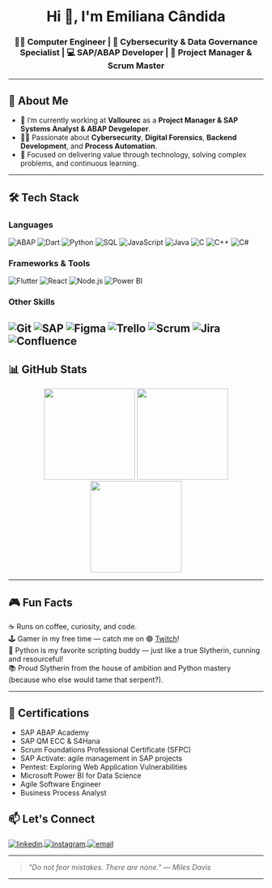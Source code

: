 <h1 align="center">Hi 👋, I'm Emiliana Cândida</h1>
<h3 align="center">👩‍💻 Computer Engineer | 🔐 Cybersecurity & Data Governance Specialist | 💻 SAP/ABAP Developer | 🎯 Project Manager & Scrum Master</h3>

---

## 🚀 About Me

- 🔭 I’m currently working at **Vallourec** as a **Project Manager & SAP Systems Analyst & ABAP Devgeloper**.
- 👩‍💻 Passionate about **Cybersecurity**, **Digital Forensics**, **Backend Development**, and **Process Automation**.
- 🎯 Focused on delivering value through technology, solving complex problems, and continuous learning.

---

## 🛠️ Tech Stack

### Languages
![ABAP](https://img.shields.io/badge/ABAP-002A3A?style=for-the-badge&logo=sap&logoColor=white)
![Dart](https://img.shields.io/badge/Dart-0175C2?style=for-the-badge&logo=dart&logoColor=white)
![Python](https://img.shields.io/badge/Python-3776AB?style=for-the-badge&logo=python&logoColor=white)
![SQL](https://img.shields.io/badge/SQL-025E8C?style=for-the-badge&logo=postgresql&logoColor=white)
![JavaScript](https://img.shields.io/badge/JavaScript-F7DF1E?style=for-the-badge&logo=javascript&logoColor=black)
![Java](https://img.shields.io/badge/Java-007396?style=for-the-badge&logo=java&logoColor=white)
![C](https://img.shields.io/badge/C-00599C?style=for-the-badge&logo=c&logoColor=white)
![C++](https://img.shields.io/badge/C++-00599C?style=for-the-badge&logo=c%2B%2B&logoColor=white)
![C#](https://img.shields.io/badge/C%23-239120?style=for-the-badge&logo=c-sharp&logoColor=white)

### Frameworks & Tools
![Flutter](https://img.shields.io/badge/Flutter-02569B?style=for-the-badge&logo=flutter&logoColor=white)
![React](https://img.shields.io/badge/React-20232A?style=for-the-badge&logo=react&logoColor=61DAFB)
![Node.js](https://img.shields.io/badge/Node.js-339933?style=for-the-badge&logo=nodedotjs&logoColor=white)
![Power BI](https://img.shields.io/badge/Power%20BI-F2C811?style=for-the-badge&logo=powerbi&logoColor=black)

### Other Skills
![Git](https://img.shields.io/badge/Git-F05032?style=for-the-badge&logo=git&logoColor=white)
![SAP](https://img.shields.io/badge/SAP-0FAAFF?style=for-the-badge&logo=sap&logoColor=white)
![Figma](https://img.shields.io/badge/Figma-F24E1E?style=for-the-badge&logo=figma&logoColor=white)
![Trello](https://img.shields.io/badge/Trello-0052CC?style=for-the-badge&logo=trello&logoColor=white)
![Scrum](https://img.shields.io/badge/Scrum-6DB33F?style=for-the-badge&logo=scrum&logoColor=white)
![Jira](https://img.shields.io/badge/Jira-0052CC?style=for-the-badge&logo=jira&logoColor=white)
![Confluence](https://img.shields.io/badge/Confluence-172B4D?style=for-the-badge&logo=confluence&logoColor=white)
---

## 📊 GitHub Stats

<div align="center">
  <img height="180em" src="https://github-readme-stats.vercel.app/api?username=emilianac&show_icons=true&theme=tokyonight&locale=en" />
  <img height="180em" src="https://github-readme-stats.vercel.app/api/top-langs/?username=emilianac&layout=compact&theme=tokyonight&locale=en" />
  <img height="180em" src="https://github-readme-stats.vercel.app/api/wakatime?username=emilianac&theme=tokyonight" />
</div>

---

## 🎮 Fun Facts

☕ Runs on coffee, curiosity, and code.  
🕹️ Gamer in my free time — catch me on 🟣 [Twitch](https://www.twitch.tv/mleeana)!  
🐍 Python is my favorite scripting buddy — just like a true Slytherin, cunning and resourceful!  
📚 Proud Slytherin from the house of ambition and Python mastery (because who else would tame that serpent?).

---

## 🏅 Certifications

- SAP ABAP Academy
- SAP QM ECC & S4Hana
- Scrum Foundations Professional Certificate (SFPC)
- SAP Activate: agile management in SAP projects
- Pentest: Exploring Web Application Vulnerabilities  
- Microsoft Power BI for Data Science
- Agile Software Engineer
- Business Process Analyst

## 📫 Let's Connect

<p align="left">
  <a href="https://www.linkedin.com/in/emilianacandidasilva/" target="blank">
    <img align="center" src="https://img.shields.io/badge/LinkedIn-0A66C2?style=for-the-badge&logo=linkedin&logoColor=white" alt="linkedin"/>
  </a>
  <a href="https://www.instagram.com/_anailime/" target="blank">
    <img align="center" src="https://img.shields.io/badge/Instagram-E4405F?style=for-the-badge&logo=instagram&logoColor=white" alt="instagram"/>
  </a>
  <a href="mailto:emilianacandsilva@gmail.com">
    <img align="center" src="https://img.shields.io/badge/Email-D14836?style=for-the-badge&logo=gmail&logoColor=white" alt="email"/>
  </a>
</p>

---

> *"Do not fear mistakes. There are none." — Miles Davis*

---
